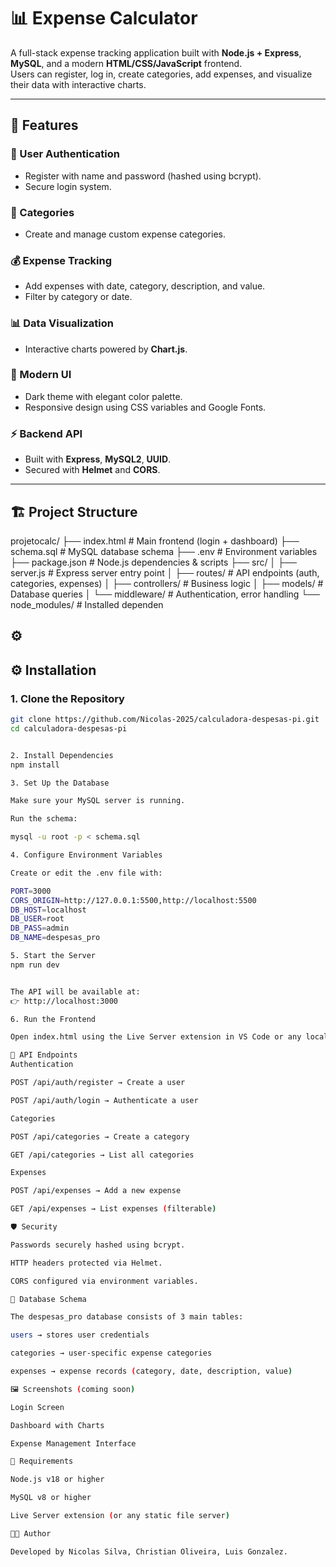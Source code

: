 # 📊 Expense Calculator

A full-stack expense tracking application built with **Node.js + Express**, **MySQL**, and a modern **HTML/CSS/JavaScript** frontend.  
Users can register, log in, create categories, add expenses, and visualize their data with interactive charts.

---

## 🚀 Features

### 🔐 User Authentication
- Register with name and password (hashed using bcrypt).
- Secure login system.

### 📂 Categories
- Create and manage custom expense categories.

### 💰 Expense Tracking
- Add expenses with date, category, description, and value.
- Filter by category or date.

### 📊 Data Visualization
- Interactive charts powered by **Chart.js**.

### 🎨 Modern UI
- Dark theme with elegant color palette.
- Responsive design using CSS variables and Google Fonts.

### ⚡ Backend API
- Built with **Express**, **MySQL2**, **UUID**.
- Secured with **Helmet** and **CORS**.

---

## 🏗️ Project Structure

projetocalc/
├── index.html # Main frontend (login + dashboard)
├── schema.sql # MySQL database schema
├── .env # Environment variables
├── package.json # Node.js dependencies & scripts
├── src/
│ ├── server.js # Express server entry point
│ ├── routes/ # API endpoints (auth, categories, expenses)
│ ├── controllers/ # Business logic
│ ├── models/ # Database queries
│ └── middleware/ # Authentication, error handling
└── node_modules/ # Installed dependen

⚙
---

## ⚙️ Installation

### 1. Clone the Repository
```bash
git clone https://github.com/Nicolas-2025/calculadora-despesas-pi.git
cd calculadora-despesas-pi


2. Install Dependencies
npm install

3. Set Up the Database

Make sure your MySQL server is running.

Run the schema:

mysql -u root -p < schema.sql

4. Configure Environment Variables

Create or edit the .env file with:

PORT=3000
CORS_ORIGIN=http://127.0.0.1:5500,http://localhost:5500
DB_HOST=localhost
DB_USER=root
DB_PASS=admin
DB_NAME=despesas_pro

5. Start the Server
npm run dev


The API will be available at:
👉 http://localhost:3000

6. Run the Frontend

Open index.html using the Live Server extension in VS Code or any local web server.

🔑 API Endpoints
Authentication

POST /api/auth/register → Create a user

POST /api/auth/login → Authenticate a user

Categories

POST /api/categories → Create a category

GET /api/categories → List all categories

Expenses

POST /api/expenses → Add a new expense

GET /api/expenses → List expenses (filterable)

🛡️ Security

Passwords securely hashed using bcrypt.

HTTP headers protected via Helmet.

CORS configured via environment variables.

🧱 Database Schema

The despesas_pro database consists of 3 main tables:

users → stores user credentials

categories → user-specific expense categories

expenses → expense records (category, date, description, value)

🖼️ Screenshots (coming soon)

Login Screen

Dashboard with Charts

Expense Management Interface

📌 Requirements

Node.js v18 or higher

MySQL v8 or higher

Live Server extension (or any static file server)

👨‍💻 Author

Developed by Nicolas Silva, Christian Oliveira, Luis Gonzalez.
